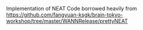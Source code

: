 Implementation of NEAT 
Code borrowed heavily from https://github.com/fangyuan-ksgk/brain-tokyo-workshop/tree/master/WANNRelease/prettyNEAT


